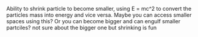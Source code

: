 Ability to shrink particle to become smaller, using E = mc^2 to convert the particles mass into energy and vice versa. Maybe you can access smaller spaces using this? Or you can become bigger and can engulf smaller partciles? not sure about the bigger one but shrinking is fun  